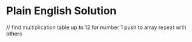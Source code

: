 # Plain English Solution

// find multiplication table up to 12 for number 1 push to array repeat with others
